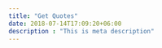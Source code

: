 ```yaml
---
title: "Get Quotes"
date: 2018-07-14T17:09:20+06:00
description : "This is meta description"
---
```


